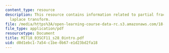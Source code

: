 ```yaml
---
content_type: resource
description: This resource contains information related to partial fractions and inverse
  laplace transform.
file: /media/https%3A/open-learning-course-data-rc.s3.amazonaws.com/18-03sc-differential-equations-fall-2011/d0d1ebc17a54c1be0b67e1d23bd2fa18_MIT18_03SCF11_s28_0intro.pdf
file_type: application/pdf
resourcetype: Document
title: MIT18_03SCF11_s28_0intro.pdf
uid: d0d1ebc1-7a54-c1be-0b67-e1d23bd2fa18
---
```

